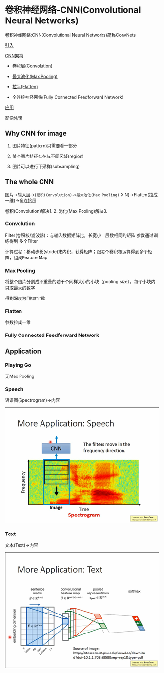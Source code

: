 # 卷积神经网络-CNN(Convolutional Neural Networks)

卷积神经网络:CNN(Convolutional Neural Networks)简称ConvNets

[引入](#Why-CNN-for-image)

[CNN架构](#The-whole-CNN)

* [卷积层(Convolution)](#Convolution)

* [最大池化(Max Pooling)](#Max-Pooling)

* [拉平(Flatten)](#Flatten)

* [全连接神经网络(Fully Connected Feedforward Network)](#Fully-Connected-Feedforward-Network)

[应用](#Application)

影像处理

## Why CNN for image

1.  图片特征(pattern)只需要看一部分

2.  某个图片特征存在与不同区域(region)

3.  图片可以进行下采样(subsampling)

## The whole CNN

图片->输入层->{`卷积(Convolution)->最大池化(Max Pooling)` X N}->Flatten(拉成一维)->全连接层

卷积(Convolution)解决1. 2. 池化(Max Pooling)解决3.

### Convolution

Filter(卷积核/滤波器)：与输入数据矩阵比，长宽小，层数相同的矩阵 参数通过训练得到 多个Filter

计算过程：移动步长(stride)求内积，获得矩阵；跟每个卷积核运算得到多个矩阵，组成Feature Map

### Max Pooling

将整个图片分割成不重叠的若干个同样大小的小块（pooling size），每个小块内只取最大的数字

得到深度为Filter个数

### Flatten

参数拉成一维

### Fully Connected Feedforward Network

## Application

### Playing Go

无Max Pooling

### Speech

语谱图(Spectrogram)->内容

![Speech](image/Speech.png)

### Text

文本(Text)->内容

![Text](image/Text.png)
